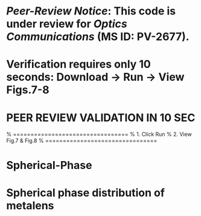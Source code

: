 # *Peer-Review Notice*: This code is under review for _Optics Communications_ (MS ID: PV-2677).  
# Verification requires only 10 seconds: Download → Run → View Figs.7-8  
# PEER REVIEW VALIDATION IN 10 SEC
% =================================
% 1. Click Run
% 2. View Fig.7 & Fig.8
% ================================
# Spherical-Phase
# Spherical phase distribution of metalens
